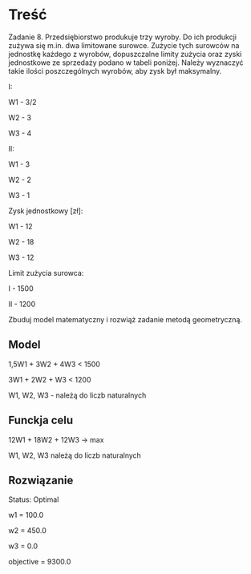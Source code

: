 # Treść 

Zadanie 8. Przedsiębiorstwo produkuje trzy wyroby. Do ich produkcji zużywa się m.in. dwa limitowane surowce. Zużycie tych surowców na jednostkę każdego z wyrobów, dopuszczalne limity zużycia oraz zyski jednostkowe ze sprzedaży podano w tabeli poniżej. Należy wyznaczyć takie ilości poszczególnych wyrobów, aby zysk był maksymalny.


I:

W1 - 3/2	

W2 - 3 

W3 - 4

II:

W1 - 3

W2 - 2

W3 - 1

Zysk jednostkowy [zł]:

W1 - 12	

W2 - 18

W3 - 12

Limit zużycia surowca:

I - 1500 

II - 1200

Zbuduj model matematyczny i rozwiąż zadanie metodą geometryczną.

## Model

1,5W1 + 3W2 + 4W3 < 1500

3W1   + 2W2 + W3 < 1200

W1, W2, W3 - należą do liczb naturalnych

## Funckja celu

12W1 + 18W2 + 12W3 -> max

W1, W2, W3 należą do liczb naturalnych

## Rozwiązanie

Status: Optimal

w1  =  100.0

w2  =  450.0

w3  =  0.0

objective =  9300.0

